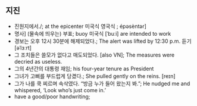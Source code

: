 
## 지진
* 진원지에서./; at the epicenter 미국식  영국식 ; épəsèntər]
* 명사] (물속에 띄우는) 부표; buoy 미국식 [ˈbuːi] are intended to work
* 경보는 오후 12시 30분에 해제되었다.; The alert was lifted by 12:30 p.m. 듣기  [əˈlɜːrt] 
* 그 조치들은 쓸모가 없다고 매도되었다. [also VN]; The measures were decried as useless. 
* 그의 4년간의 대통령 재임; his four-year tenure as President 
* 그녀가 고삐를 부드럽게 당겼다.; She pulled gently on the reins.  [reɪn]
* 그가 나를 쿡 찌르며 속삭였다. “방금 누가 들어 왔는지 봐.”; He nudged me and whispered, ‘Look who’s just come in.’ 
* have a good/poor handwriting; 